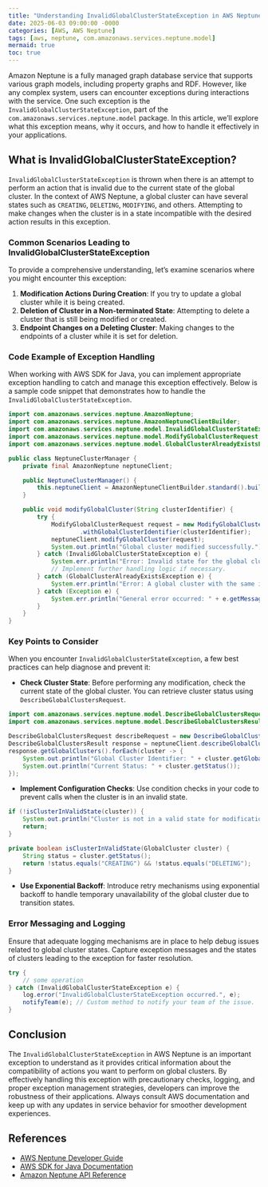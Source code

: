 ```yaml
---
title: "Understanding InvalidGlobalClusterStateException in AWS Neptune"
date: 2025-06-03 09:00:00 -0000
categories: [AWS, AWS Neptune]
tags: [aws, neptune, com.amazonaws.services.neptune.model]
mermaid: true
toc: true
---
```



Amazon Neptune is a fully managed graph database service that supports various graph models, including property graphs and RDF. However, like any complex system, users can encounter exceptions during interactions with the service. One such exception is the `InvalidGlobalClusterStateException`, part of the `com.amazonaws.services.neptune.model` package. In this article, we’ll explore what this exception means, why it occurs, and how to handle it effectively in your applications.

## What is InvalidGlobalClusterStateException?

`InvalidGlobalClusterStateException` is thrown when there is an attempt to perform an action that is invalid due to the current state of the global cluster. In the context of AWS Neptune, a global cluster can have several states such as `CREATING`, `DELETING`, `MODIFYING`, and others. Attempting to make changes when the cluster is in a state incompatible with the desired action results in this exception.

### Common Scenarios Leading to InvalidGlobalClusterStateException

To provide a comprehensive understanding, let’s examine scenarios where you might encounter this exception:

1. **Modification Actions During Creation**: If you try to update a global cluster while it is being created.
2. **Deletion of Cluster in a Non-terminated State**: Attempting to delete a cluster that is still being modified or created.
3. **Endpoint Changes on a Deleting Cluster**: Making changes to the endpoints of a cluster while it is set for deletion.

### Code Example of Exception Handling

When working with AWS SDK for Java, you can implement appropriate exception handling to catch and manage this exception effectively. Below is a sample code snippet that demonstrates how to handle the `InvalidGlobalClusterStateException`.

```java
import com.amazonaws.services.neptune.AmazonNeptune;
import com.amazonaws.services.neptune.AmazonNeptuneClientBuilder;
import com.amazonaws.services.neptune.model.InvalidGlobalClusterStateException;
import com.amazonaws.services.neptune.model.ModifyGlobalClusterRequest;
import com.amazonaws.services.neptune.model.GlobalClusterAlreadyExistsException;

public class NeptuneClusterManager {
    private final AmazonNeptune neptuneClient;

    public NeptuneClusterManager() {
        this.neptuneClient = AmazonNeptuneClientBuilder.standard().build();
    }

    public void modifyGlobalCluster(String clusterIdentifier) {
        try {
            ModifyGlobalClusterRequest request = new ModifyGlobalClusterRequest()
                    .withGlobalClusterIdentifier(clusterIdentifier);
            neptuneClient.modifyGlobalCluster(request);
            System.out.println("Global cluster modified successfully.");
        } catch (InvalidGlobalClusterStateException e) {
            System.err.println("Error: Invalid state for the global cluster: " + e.getMessage());
            // Implement further handling logic if necessary.
        } catch (GlobalClusterAlreadyExistsException e) {
            System.err.println("Error: A global cluster with the same identifier already exists: " + e.getMessage());
        } catch (Exception e) {
            System.err.println("General error occurred: " + e.getMessage());
        }
    }
}
```

### Key Points to Consider

When you encounter `InvalidGlobalClusterStateException`, a few best practices can help diagnose and prevent it:

- **Check Cluster State**: Before performing any modification, check the current state of the global cluster. You can retrieve cluster status using `DescribeGlobalClustersRequest`.

```java
import com.amazonaws.services.neptune.model.DescribeGlobalClustersRequest;
import com.amazonaws.services.neptune.model.DescribeGlobalClustersResult;

DescribeGlobalClustersRequest describeRequest = new DescribeGlobalClustersRequest();
DescribeGlobalClustersResult response = neptuneClient.describeGlobalClusters(describeRequest);
response.getGlobalClusters().forEach(cluster -> {
    System.out.println("Global Cluster Identifier: " + cluster.getGlobalClusterIdentifier());
    System.out.println("Current Status: " + cluster.getStatus());
});
```

- **Implement Configuration Checks**: Use condition checks in your code to prevent calls when the cluster is in an invalid state.

```java
if (!isClusterInValidState(cluster)) {
    System.out.println("Cluster is not in a valid state for modification.");
    return;
}

private boolean isClusterInValidState(GlobalCluster cluster) {
    String status = cluster.getStatus();
    return !status.equals("CREATING") && !status.equals("DELETING");
}
```

- **Use Exponential Backoff**: Introduce retry mechanisms using exponential backoff to handle temporary unavailability of the global cluster due to transition states.

### Error Messaging and Logging

Ensure that adequate logging mechanisms are in place to help debug issues related to global cluster states. Capture exception messages and the states of clusters leading to the exception for faster resolution.

```java
try {
    // some operation
} catch (InvalidGlobalClusterStateException e) {
    log.error("InvalidGlobalClusterStateException occurred.", e);
    notifyTeam(e); // Custom method to notify your team of the issue.
}
```

## Conclusion

The `InvalidGlobalClusterStateException` in AWS Neptune is an important exception to understand as it provides critical information about the compatibility of actions you want to perform on global clusters. By effectively handling this exception with precautionary checks, logging, and proper exception management strategies, developers can improve the robustness of their applications. Always consult AWS documentation and keep up with any updates in service behavior for smoother development experiences.

## References

- [AWS Neptune Developer Guide](https://docs.aws.amazon.com/neptune/latest/userguide/Welcome.html)
- [AWS SDK for Java Documentation](https://docs.aws.amazon.com/sdk-for-java/latest/developer-guide/home.html)
- [Amazon Neptune API Reference](https://docs.aws.amazon.com/neptune/latest/APIReference/Welcome.html)